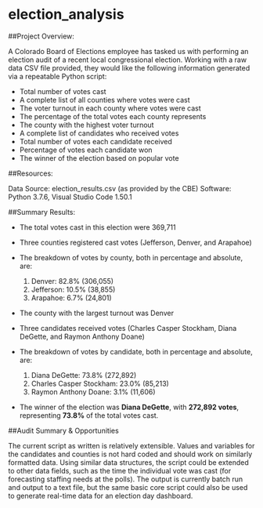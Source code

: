# election_analysis

##Project Overview:

A Colorado Board of Elections employee has tasked us with performing an election audit of a recent local congressional election. Working with a raw data CSV file provided, they would like the following information generated via a repeatable Python script:

- Total number of votes cast
- A complete list of all counties where votes were cast
- The voter turnout in each county where votes were cast
- The percentage of the total votes each county represents
- The county with the highest voter turnout
- A complete list of candidates who received votes
- Total number of votes each candidate received
- Percentage of votes each candidate won
- The winner of the election based on popular vote

##Resources:

Data Source: election_results.csv (as provided by the CBE)
Software: Python 3.7.6, Visual Studio Code 1.50.1

##Summary Results:

- The total votes cast in this election were 369,711
- Three counties registered cast votes (Jefferson, Denver, and Arapahoe)
- The breakdown of votes by county, both in percentage and absolute, are:
    1. Denver: 82.8% (306,055)
    2. Jefferson: 10.5% (38,855)
    3. Arapahoe: 6.7% (24,801)
- The county with the largest turnout was Denver
- Three candidates received votes (Charles Casper Stockham, Diana DeGette, and Raymon Anthony Doane)
- The breakdown of votes by candidate, both in percentage and absolute, are:
    1. Diana DeGette: 73.8% (272,892)
    2. Charles Casper Stockham: 23.0% (85,213)
    3. Raymon Anthony Doane: 3.1% (11,606)

- The winner of the election was **Diana DeGette**, with **272,892 votes**, representing **73.8%** of the total votes cast.

##Audit Summary & Opportunities

The current script as written is relatively extensible. Values and variables for the candidates and counties is not hard coded and should work on similarly formatted data. Using similar data structures, the script could be extended to other data fields, such as the time the individual vote was cast (for forecasting staffing needs at the polls). The output is currently batch run and output to a text file, but the same basic core script could also be used to generate real-time data for an election day dashboard.
